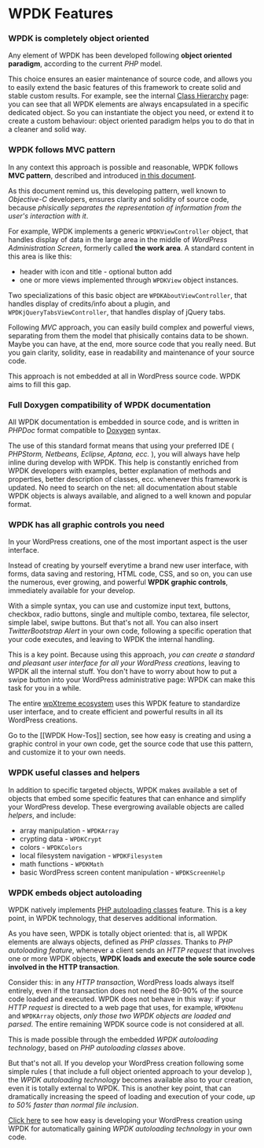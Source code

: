 # WPDK Features

### WPDK is completely object oriented

Any element of WPDK has been developed following **object oriented paradigm**, according to the current *PHP* model.

This choice ensures an easier maintenance of source code, and allows you to easily extend the basic features of this framework to create solid and stable custom results. For example, see the internal [Class Hierarchy](http://wpxtreme.github.io/wpdk/documentation/html/hierarchy.html) page: you can see that all WPDK elements are always encapsulated in a specific dedicated object. So you can instantiate the object you need, or extend it to create a custom behaviour: object oriented paradigm helps you to do that in a cleaner and solid way.

### WPDK follows MVC pattern


In any context this approach is possible and reasonable, WPDK follows **MVC pattern**, described and introduced <a href="http://en.wikipedia.org/wiki/Model%E2%80%93view%E2%80%93controller">in this document</a>.

As this document remind us, this developing pattern, well known to *Objective-C* developers, ensures clarity and solidity of source code, because *phisically separates the representation of information from the user's interaction with it*.

For example, WPDK implements a generic `WPDKViewController` object, that handles display of data in the large area in the middle of *WordPress Administration Screen*, formerly called **the work area**. A standard content in this area is like this:

* header with icon and title - optional button add
* one or more views implemented through `WPDKView` object instances.

Two specializations of this basic object are `WPDKAboutViewController`, that handles display of credits/info about a plugin, and `WPDKjQueryTabsViewController`, that handles display of jQuery tabs.

Following *MVC* approach, you can easily build complex and powerful views, separating from them the model that phisically contains data to be shown. Maybe you can have, at the end, more source code that you really need. But you gain clarity, solidity, ease in readability and maintenance of your source code.

This approach is not embedded at all in WordPress source code. WPDK aims to fill this gap.

### Full Doxygen compatibility of WPDK documentation

All WPDK documentation is embedded in source code, and is written in *PHPDoc* format compatible to <a href="http://www.stack.nl/~dimitri/doxygen/index.html">Doxygen</a> syntax.

The use of this standard format means that using your preferred IDE ( *PHPStorm, Netbeans, Eclipse, Aptana, ecc.* ), you will always have help inline during develop with WPDK. This help is constantly enriched from WPDK developers with examples, better explanation of methods and properties, better description of classes, ecc. whenever this framework is updated. No need to search on the net: all documentation about stable WPDK objects is always available, and aligned to a well known and popular format.

### WPDK has all graphic controls you need


In your WordPress creations, one of the most important aspect is the user interface.

Instead of creating by yourself everytime a brand new user interface, with forms, data saving and restoring, HTML code, CSS, and so on, you can use the numerous, ever growing, and powerful **WPDK graphic controls**, immediately available for your develop.

With a simple syntax, you can use and customize input text, buttons, checkbox, radio buttons, single and multiple combo, textarea, file selector, simple label, swipe buttons. But that's not all. You can also insert *TwitterBootstrap Alert* in your own code, following a specific operation that your code executes, and leaving to WPDK the internal handling.

This is a key point. Because using this approach, *you can create a standard and pleasant user interface for all your WordPress creations*, leaving to WPDK all the internal stuff. You don't have to worry about how to put a swipe button into your WordPress administrative page: WPDK can make this task for you in a while.

The entire [wpXtreme ecosystem](https://wpxtre.me/) uses this WPDK feature to standardize user interface, and to create efficient and powerful results in all its WordPress creations.

Go to the [[WPDK How-Tos]] section, see how easy is creating and using a graphic control in your own code, get the source code that use this pattern, and customize it to your own needs.

### WPDK useful classes and helpers

In addition to specific targeted objects, WPDK makes available a set of objects that embed some specific features that can enhance and simplify your WordPress develop. These evergrowing available objects are called *helpers*, and include:

* array manipulation - `WPDKArray`
* crypting data - `WPDKCrypt`
* colors - `WPDKColors`
* local filesystem navigation - `WPDKFilesystem`
* math functions - `WPDKMath`
* basic WordPress screen content manipulation - `WPDKScreenHelp`

### WPDK embeds object autoloading

WPDK natively implements <a href="http://www.php.net/manual/en/language.oop5.autoload.php">PHP autoloading classes</a> feature. This is a key point, in WPDK technology, that deserves additional information.

As you have seen, WPDK is totally object oriented: that is, all WPDK elements are always objects, defined as *PHP classes*. Thanks to *PHP autoloading feature*, whenever a client sends an *HTTP request* that involves one or more WPDK objects, **WPDK loads and execute the sole source code involved in the HTTP transaction**.

Consider this: in any *HTTP transaction*, WordPress loads always itself entirely, even if the transaction does not need the 80-90% of the source code loaded and executed. WPDK does not behave in this way: if your *HTTP request* is directed to a web page that uses, for example, `WPDKMenu` and `WPDKArray` objects, *only those two WPDK objects are loaded and parsed*. The entire remaining WPDK source code is not considered at all.

This is made possible through the embedded *WPDK autoloading technology*, based on *PHP autoloading classes* above.

But that's not all. If you develop your WordPress creation following some simple rules ( that include a full object oriented approach to your develop ), the *WPDK autoloading technology* becomes available also to your creation, even it is totally external to WPDK. This is another key point, that can dramatically increasing the speed of loading and execution of your code, *up to 50% faster than normal file inclusion*.

[Click here](https://github.com/wpXtreme/wpdk/wiki/WPDK-How-tos#sample-5-of-wordpress-plugin-using-wpdk) to see how easy is developing your WordPress creation using WPDK for automatically gaining *WPDK autoloading technology* in your own code.
